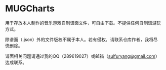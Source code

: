 # MUGCharts

用于存放本人制作的音乐游戏自制谱面文件，可自由下载。不提供任何自制谱游玩方式。

除谱面（.json）外的文件版权不属于本人。若有侵权，请联系仓库作者，我将尽快删除。

谱面相关问题请通过我的QQ（289619027）或邮箱（sulfuryang@gmail.com）达成联系。
